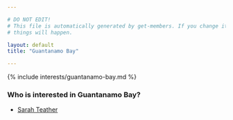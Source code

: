 ```yaml
---

# DO NOT EDIT!
# This file is automatically generated by get-members. If you change it, bad
# things will happen.

layout: default
title: "Guantanamo Bay"

---
```


{% include interests/guantanamo-bay.md %}

### Who is interested in Guantanamo Bay?


* [Sarah Teather](../members/sarah-teather.html)
